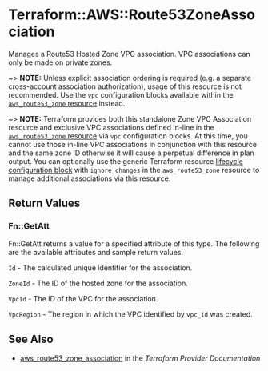 # Terraform::AWS::Route53ZoneAssociation

Manages a Route53 Hosted Zone VPC association. VPC associations can only be made on private zones.

~> **NOTE:** Unless explicit association ordering is required (e.g. a separate cross-account association authorization), usage of this resource is not recommended. Use the `vpc` configuration blocks available within the [`aws_route53_zone` resource](/docs/providers/aws/r/route53_zone.html) instead.

~> **NOTE:** Terraform provides both this standalone Zone VPC Association resource and exclusive VPC associations defined in-line in the [`aws_route53_zone` resource](/docs/providers/aws/r/route53_zone.html) via `vpc` configuration blocks. At this time, you cannot use those in-line VPC associations in conjunction with this resource and the same zone ID otherwise it will cause a perpetual difference in plan output. You can optionally use the generic Terraform resource [lifecycle configuration block](/docs/configuration/resources.html#lifecycle) with `ignore_changes` in the `aws_route53_zone` resource to manage additional associations via this resource.

## Return Values

### Fn::GetAtt

Fn::GetAtt returns a value for a specified attribute of this type. The following are the available attributes and sample return values.

`Id` - The calculated unique identifier for the association.

`ZoneId` - The ID of the hosted zone for the association.

`VpcId` - The ID of the VPC for the association.

`VpcRegion` - The region in which the VPC identified by `vpc_id` was created.

## See Also

* [aws_route53_zone_association](https://www.terraform.io/docs/providers/aws/r/route53_zone_association.html) in the _Terraform Provider Documentation_